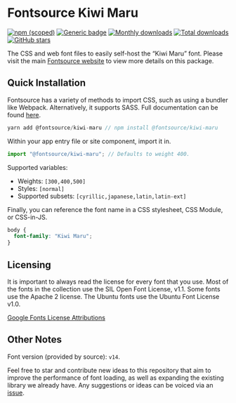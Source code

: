# Fontsource Kiwi Maru

[![npm (scoped)](https://img.shields.io/npm/v/@fontsource/kiwi-maru?color=brightgreen)](https://www.npmjs.com/package/@fontsource/kiwi-maru) [![Generic badge](https://img.shields.io/badge/fontsource-passing-brightgreen)](https://github.com/fontsource/fontsource) [![Monthly downloads](https://badgen.net/npm/dm/@fontsource/kiwi-maru)](https://github.com/fontsource/fontsource) [![Total downloads](https://badgen.net/npm/dt/@fontsource/kiwi-maru)](https://github.com/fontsource/fontsource) [![GitHub stars](https://img.shields.io/github/stars/fontsource/fontsource.svg?style=social&label=Star)](https://github.com/fontsource/fontsource/stargazers)

The CSS and web font files to easily self-host the “Kiwi Maru” font. Please visit the main [Fontsource website](https://fontsource.org/fonts/kiwi-maru) to view more details on this package.

## Quick Installation

Fontsource has a variety of methods to import CSS, such as using a bundler like Webpack. Alternatively, it supports SASS. Full documentation can be found [here](https://fontsource.org/docs/introduction).

```javascript
yarn add @fontsource/kiwi-maru // npm install @fontsource/kiwi-maru
```

Within your app entry file or site component, import it in.

```javascript
import "@fontsource/kiwi-maru"; // Defaults to weight 400.
```

Supported variables:

- Weights: `[300,400,500]`
- Styles: `[normal]`
- Supported subsets: `[cyrillic,japanese,latin,latin-ext]`

Finally, you can reference the font name in a CSS stylesheet, CSS Module, or CSS-in-JS.

```css
body {
  font-family: "Kiwi Maru";
}
```

## Licensing

It is important to always read the license for every font that you use.
Most of the fonts in the collection use the SIL Open Font License, v1.1. Some fonts use the Apache 2 license. The Ubuntu fonts use the Ubuntu Font License v1.0.

[Google Fonts License Attributions](https://fonts.google.com/attribution)

## Other Notes

Font version (provided by source): `v14`.

Feel free to star and contribute new ideas to this repository that aim to improve the performance of font loading, as well as expanding the existing library we already have. Any suggestions or ideas can be voiced via an [issue](https://github.com/fontsource/fontsource/issues).
